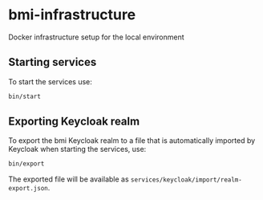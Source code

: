 # bmi-infrastructure
Docker infrastructure setup for the local environment

## Starting services
To start the services use:
```bash
bin/start
```

## Exporting Keycloak realm
To export the bmi Keycloak realm to a file that is automatically imported by Keycloak when starting the services, use:
```bash
bin/export
```
The exported file will be available as `services/keycloak/import/realm-export.json`.

